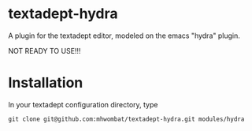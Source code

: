 # textadept-hydra
A plugin for the textadept editor, modeled on the emacs "hydra" plugin.

NOT READY TO USE!!!

# Installation

In your textadept configuration directory, type

    git clone git@github.com:mhwombat/textadept-hydra.git modules/hydra
